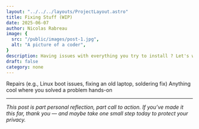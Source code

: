 ```yaml
---
layout: "../../../layouts/ProjectLayout.astro"
title: Fixing Stuff (WIP)
date: 2025-06-07
author: Nicolas Rabreau
image: {
  src: "/public/images/post-1.jpg",
  alt: "A picture of a coder",
}
description: Having issues with everything you try to install ? Let's walk into how to fix stuff
draft: false
category: none
---
```


Repairs (e.g., Linux boot issues, fixing an old laptop, soldering fix)
Anything cool where you solved a problem hands-on


---

*This post is part personal reflection, part call to action. If you’ve made it this far, thank you — and maybe take one small step today to protect your privacy.*
